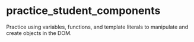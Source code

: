 # practice_student_components

Practice using variables, functions, and template literals to manipulate and create objects in the DOM.
